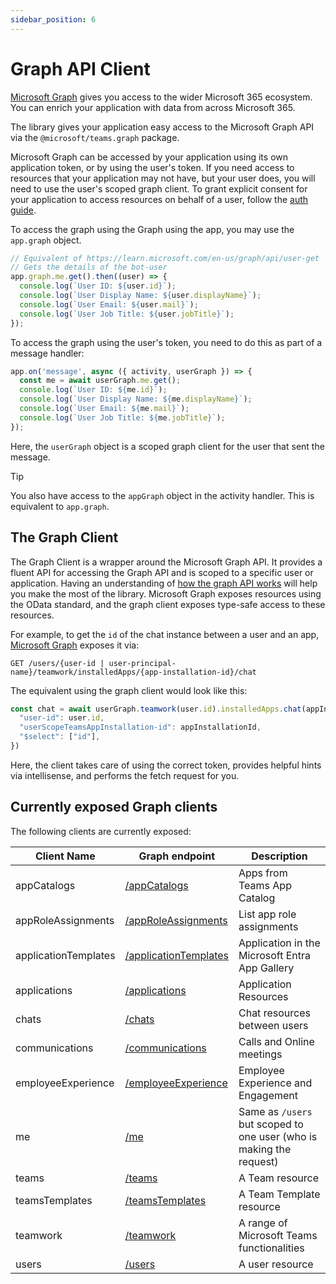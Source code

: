 ```yaml
---
sidebar_position: 6
---
```


# Graph API Client

[Microsoft Graph](https://docs.microsoft.com/en-us/graph/overview) gives you access to the wider Microsoft 365 ecosystem. You can enrich your application with data from across Microsoft 365.

The library gives your application easy access to the Microsoft Graph API via the `@microsoft/teams.graph` package.

Microsoft Graph can be accessed by your application using its own application token, or by using the user's token. If you need access to resources that your application may not have, but your user does, you will need to use the user's scoped graph client. To grant explicit consent for your application to access resources on behalf of a user, follow the [auth guide](../in-depth-guides/user-authentication).

To access the graph using the Graph using the app, you may use the `app.graph` object. 

<!-- langtabs-start -->
```typescript
// Equivalent of https://learn.microsoft.com/en-us/graph/api/user-get
// Gets the details of the bot-user
app.graph.me.get().then((user) => {
  console.log(`User ID: ${user.id}`);
  console.log(`User Display Name: ${user.displayName}`);
  console.log(`User Email: ${user.mail}`);
  console.log(`User Job Title: ${user.jobTitle}`);
});
```
<!-- langtabs-end -->

To access the graph using the user's token, you need to do this as part of a message handler:

<!-- langtabs-start -->
```typescript
app.on('message', async ({ activity, userGraph }) => {
  const me = await userGraph.me.get();
  console.log(`User ID: ${me.id}`);
  console.log(`User Display Name: ${me.displayName}`);
  console.log(`User Email: ${me.mail}`);
  console.log(`User Job Title: ${me.jobTitle}`);
});
```
<!-- langtabs-end -->

Here, the `userGraph` object is a scoped graph client for the user that sent the message.

> [!TIP]
> You also have access to the `appGraph` object in the activity handler. This is equivalent to `app.graph`.

## The Graph Client

The Graph Client is a wrapper around the Microsoft Graph API. It provides a fluent API for accessing the Graph API and is scoped to a specific user or application. Having an understanding of [how the graph API works](https://learn.microsoft.com/en-us/graph/use-the-api) will help you make the most of the library. Microsoft Graph exposes resources using the OData standard, and the graph client exposes type-safe access to these resources.

For example, to get the `id` of the chat instance between a user and an app, [Microsoft Graph](https://learn.microsoft.com/en-us/graph/api/userscopeteamsappinstallation-get-chat?view=graph-rest-1.0&tabs=http) exposes it via:

```
GET /users/{user-id | user-principal-name}/teamwork/installedApps/{app-installation-id}/chat
```

The equivalent using the graph client would look like this:

<!-- langtabs-start -->
```ts
const chat = await userGraph.teamwork(user.id).installedApps.chat(appInstallationId).get({
  "user-id": user.id,
  "userScopeTeamsAppInstallation-id": appInstallationId,
  "$select": ["id"],
})
```
<!-- langtabs-end -->

Here, the client takes care of using the correct token, provides helpful hints via intellisense, and performs the fetch request for you.

## Currently exposed Graph clients

The following clients are currently exposed:

| Client Name | Graph endpoint | Description |
|-------------|----------------|-------------|
| appCatalogs | [/appCatalogs](https://learn.microsoft.com/en-us/graph/api/appcatalogs-list-teamsapps?view=graph-rest-1.0) | Apps from Teams App Catalog |
| appRoleAssignments | [/appRoleAssignments](https://learn.microsoft.com/en-us/graph/api/serviceprincipal-list-approleassignments?view=graph-rest-1.0) | List app role assignments |
| applicationTemplates | [/applicationTemplates](https://learn.microsoft.com/en-us/graph/api/resources/applicationtemplate?view=graph-rest-1.0) | Application in the Microsoft Entra App Gallery |
| applications | [/applications](https://learn.microsoft.com/en-us/graph/api/resources/application?view=graph-rest-1.0) | Application Resources |
| chats | [/chats](https://learn.microsoft.com/en-us/graph/api/chat-list?view=graph-rest-1.0&tabs=http) | Chat resources between users |
| communications | [/communications](https://learn.microsoft.com/en-us/graph/api/application-post-calls?view=graph-rest-1.0) | Calls and Online meetings |
| employeeExperience | [/employeeExperience](https://learn.microsoft.com/en-us/graph/api/resources/engagement-api-overview?view=graph-rest-1.0) |  Employee Experience and Engagement |
| me | [/me](https://learn.microsoft.com/en-us/graph/api/user-get?view=graph-rest-1.0&tabs=http) | Same as `/users` but scoped to one user (who is making the request) |
| teams | [/teams](https://learn.microsoft.com/en-us/graph/api/resources/team?view=graph-rest-1.0) | A Team resource  |
| teamsTemplates | [/teamsTemplates](https://learn.microsoft.com/en-us/microsoftteams/get-started-with-teams-templates) | A Team Template resource |
| teamwork | [/teamwork](https://learn.microsoft.com/en-us/graph/api/resources/teamwork?view=graph-rest-1.0) | A range of Microsoft Teams functionalities |
| users | [/users](https://learn.microsoft.com/en-us/graph/api/resources/users?view=graph-rest-1.0) | A user resource |
